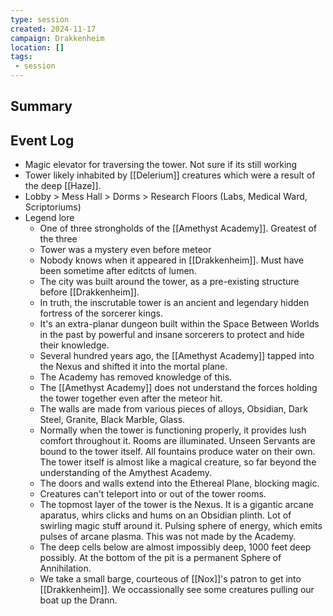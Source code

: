```yaml
---
type: session
created: 2024-11-17
campaign: Drakkenheim
location: []
tags:
 - session
---
```



## Summary

## Event Log

- Magic elevator for traversing the tower. Not sure if its still working
- Tower likely inhabited by [[Delerium]] creatures which were a result of the deep [[Haze]]. 
- Lobby > Mess Hall > Dorms > Research Floors (Labs, Medical Ward, Scriptoriums)
- Legend lore
	- One of three strongholds of the [[Amethyst Academy]]. Greatest of the three
	- Tower was a mystery even before meteor
	- Nobody knows when it appeared in [[Drakkenheim]]. Must have been sometime after editcts of lumen.
	- The city was built around the tower, as a pre-existing structure before [[Drakkenheim]].
	- In truth, the inscrutable tower is an ancient and legendary hidden fortress of the sorcerer kings.
	- It's an extra-planar dungeon built within the Space Between Worlds in the past by powerful and insane sorcerers to protect and hide their knowledge.
	- Several hundred years ago, the [[Amethyst Academy]] tapped into the Nexus and shifted it into the mortal plane.
	- The Academy has removed knowledge of this.
	- The [[Amethyst Academy]] does not understand the forces holding the tower together even after the meteor hit.
	- The walls are made from various pieces of alloys, Obsidian, Dark Steel, Granite, Black Marble, Glass.
	- Normally when the tower is functioning properly, it provides lush comfort throughout it. Rooms are illuminated. Unseen Servants are bound to the tower itself. All fountains produce water on their own. The tower itself is almost like a magical creature, so far beyond the understanding of the Amythest Academy.
	- The doors and walls extend into the Ethereal Plane, blocking magic.
	- Creatures can't teleport into or out of the tower rooms.
	- The topmost layer of the tower is the Nexus. It is a gigantic arcane aparatus, whirs clicks and hums on an Obsidian plinth. Lot of swirling magic stuff around it. Pulsing sphere of energy, which emits pulses of arcane plasma. This was not made by the Academy.
	- The deep cells below are almost impossibly deep, 1000 feet deep possibly. At the bottom of the pit is a permanent Sphere of Annihilation.
	- We take a small barge, courteous of [[Nox]]'s patron to get into [[Drakkenheim]]. We occassionally see some creatures pulling our boat up the Drann.
